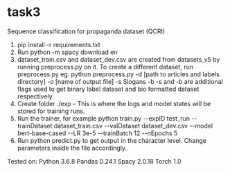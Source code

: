 # task3
Sequence classification for propaganda dataset (QCRI)

1. pip install -r requirements.txt 
2. Run python -m spacy download en
3. dataset_train.csv and dataset_dev.csv are created from datasets_v5 by running preprocess.py on it. To create a different 
dataset, run preprocess.py 
eg: python preprocess.py -d [path to articles and labels directory] -o [name of output file] -s Slogans -b
-s and -b are additional flags used to get binary label dataset and bio formatted dataset respectively. 
4. Create folder ./exp - This is where the logs and model states will be stored for training runs. 
5. Run the trainer, for example 
python train.py --expID test_run --trainDataset dataset_train.csv --valDataset dataset_dev.csv --model bert-base-cased --LR 3e-5 --trainBatch 12 --nEpochs 5
6. Run python predict.py to get output in the character level. Change parameters inside the file accordingly.


Tested on:
Python 3.6.8
Pandas 0.24.1
Spacy 2.0.18
Torch 1.0

